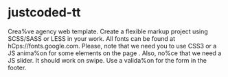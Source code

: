 # justcoded-tt
Crea%ve agency web template. Create a flexible markup project using SCSS/SASS or LESS in your work. All fonts can be found at hCps://fonts.google.com. Please, note that we need you to use CSS3 or a JS anima%on for some elements on the page . Also, no%ce that we need a JS slider. It should work on swipe. Use a valida%on for the form in the footer.
